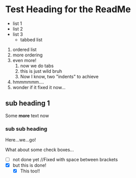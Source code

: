 # Test Heading for the ReadMe

- list 1
- list 2
- list 3
  - tabbed list

1. ordered list
2. more ordering
3. even more!
    1. now we do tabs
    2. this is just wild bruh
    3. Now I know, two "indents" to achieve
4. hmmmmmm....
5. wonder if it fixed it now...

## sub heading 1
Some __more__ text now

### sub sub heading
Here...we...go!

What about some check boxes...
- [ ] not done yet //Fixed with space between brackets
- [x] but this is done!
  - [x] This too!!